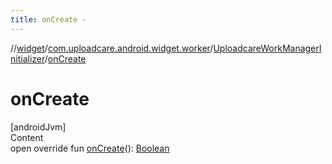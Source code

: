 ```yaml
---
title: onCreate -
---
```

//[widget](../../index.md)/[com.uploadcare.android.widget.worker](../index.md)/[UploadcareWorkManagerInitializer](index.md)/[onCreate](on-create.md)



# onCreate  
[androidJvm]  
Content  
open override fun [onCreate](on-create.md)(): [Boolean](https://kotlinlang.org/api/latest/jvm/stdlib/kotlin/-boolean/index.html)  



